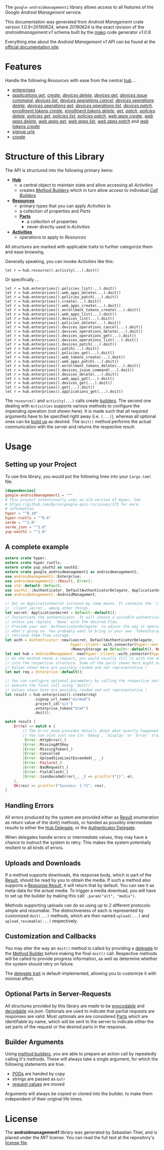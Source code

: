 <!---
DO NOT EDIT !
This file was generated automatically from 'src/mako/api/README.md.mako'
DO NOT EDIT !
-->
The `google-androidmanagement1` library allows access to all features of the *Google Android Management* service.

This documentation was generated from *Android Management* crate version *1.0.9+20190624*, where *20190624* is the exact revision of the *androidmanagement:v1* schema built by the [mako](http://www.makotemplates.org/) code generator *v1.0.9*.

Everything else about the *Android Management* *v1* API can be found at the
[official documentation site](https://developers.google.com/android/management).
# Features

Handle the following *Resources* with ease from the central [hub](https://docs.rs/google-androidmanagement1/1.0.9+20190624/google_androidmanagement1/struct.AndroidManagement.html) ... 

* [enterprises](https://docs.rs/google-androidmanagement1/1.0.9+20190624/google_androidmanagement1/struct.Enterprise.html)
 * [*applications get*](https://docs.rs/google-androidmanagement1/1.0.9+20190624/google_androidmanagement1/struct.EnterpriseApplicationGetCall.html), [*create*](https://docs.rs/google-androidmanagement1/1.0.9+20190624/google_androidmanagement1/struct.EnterpriseCreateCall.html), [*devices delete*](https://docs.rs/google-androidmanagement1/1.0.9+20190624/google_androidmanagement1/struct.EnterpriseDeviceDeleteCall.html), [*devices get*](https://docs.rs/google-androidmanagement1/1.0.9+20190624/google_androidmanagement1/struct.EnterpriseDeviceGetCall.html), [*devices issue command*](https://docs.rs/google-androidmanagement1/1.0.9+20190624/google_androidmanagement1/struct.EnterpriseDeviceIssueCommandCall.html), [*devices list*](https://docs.rs/google-androidmanagement1/1.0.9+20190624/google_androidmanagement1/struct.EnterpriseDeviceListCall.html), [*devices operations cancel*](https://docs.rs/google-androidmanagement1/1.0.9+20190624/google_androidmanagement1/struct.EnterpriseDeviceOperationCancelCall.html), [*devices operations delete*](https://docs.rs/google-androidmanagement1/1.0.9+20190624/google_androidmanagement1/struct.EnterpriseDeviceOperationDeleteCall.html), [*devices operations get*](https://docs.rs/google-androidmanagement1/1.0.9+20190624/google_androidmanagement1/struct.EnterpriseDeviceOperationGetCall.html), [*devices operations list*](https://docs.rs/google-androidmanagement1/1.0.9+20190624/google_androidmanagement1/struct.EnterpriseDeviceOperationListCall.html), [*devices patch*](https://docs.rs/google-androidmanagement1/1.0.9+20190624/google_androidmanagement1/struct.EnterpriseDevicePatchCall.html), [*enrollment tokens create*](https://docs.rs/google-androidmanagement1/1.0.9+20190624/google_androidmanagement1/struct.EnterpriseEnrollmentTokenCreateCall.html), [*enrollment tokens delete*](https://docs.rs/google-androidmanagement1/1.0.9+20190624/google_androidmanagement1/struct.EnterpriseEnrollmentTokenDeleteCall.html), [*get*](https://docs.rs/google-androidmanagement1/1.0.9+20190624/google_androidmanagement1/struct.EnterpriseGetCall.html), [*patch*](https://docs.rs/google-androidmanagement1/1.0.9+20190624/google_androidmanagement1/struct.EnterprisePatchCall.html), [*policies delete*](https://docs.rs/google-androidmanagement1/1.0.9+20190624/google_androidmanagement1/struct.EnterprisePolicyDeleteCall.html), [*policies get*](https://docs.rs/google-androidmanagement1/1.0.9+20190624/google_androidmanagement1/struct.EnterprisePolicyGetCall.html), [*policies list*](https://docs.rs/google-androidmanagement1/1.0.9+20190624/google_androidmanagement1/struct.EnterprisePolicyListCall.html), [*policies patch*](https://docs.rs/google-androidmanagement1/1.0.9+20190624/google_androidmanagement1/struct.EnterprisePolicyPatchCall.html), [*web apps create*](https://docs.rs/google-androidmanagement1/1.0.9+20190624/google_androidmanagement1/struct.EnterpriseWebAppCreateCall.html), [*web apps delete*](https://docs.rs/google-androidmanagement1/1.0.9+20190624/google_androidmanagement1/struct.EnterpriseWebAppDeleteCall.html), [*web apps get*](https://docs.rs/google-androidmanagement1/1.0.9+20190624/google_androidmanagement1/struct.EnterpriseWebAppGetCall.html), [*web apps list*](https://docs.rs/google-androidmanagement1/1.0.9+20190624/google_androidmanagement1/struct.EnterpriseWebAppListCall.html), [*web apps patch*](https://docs.rs/google-androidmanagement1/1.0.9+20190624/google_androidmanagement1/struct.EnterpriseWebAppPatchCall.html) and [*web tokens create*](https://docs.rs/google-androidmanagement1/1.0.9+20190624/google_androidmanagement1/struct.EnterpriseWebTokenCreateCall.html)
* [signup urls](https://docs.rs/google-androidmanagement1/1.0.9+20190624/google_androidmanagement1/struct.SignupUrl.html)
 * [*create*](https://docs.rs/google-androidmanagement1/1.0.9+20190624/google_androidmanagement1/struct.SignupUrlCreateCall.html)




# Structure of this Library

The API is structured into the following primary items:

* **[Hub](https://docs.rs/google-androidmanagement1/1.0.9+20190624/google_androidmanagement1/struct.AndroidManagement.html)**
    * a central object to maintain state and allow accessing all *Activities*
    * creates [*Method Builders*](https://docs.rs/google-androidmanagement1/1.0.9+20190624/google_androidmanagement1/trait.MethodsBuilder.html) which in turn
      allow access to individual [*Call Builders*](https://docs.rs/google-androidmanagement1/1.0.9+20190624/google_androidmanagement1/trait.CallBuilder.html)
* **[Resources](https://docs.rs/google-androidmanagement1/1.0.9+20190624/google_androidmanagement1/trait.Resource.html)**
    * primary types that you can apply *Activities* to
    * a collection of properties and *Parts*
    * **[Parts](https://docs.rs/google-androidmanagement1/1.0.9+20190624/google_androidmanagement1/trait.Part.html)**
        * a collection of properties
        * never directly used in *Activities*
* **[Activities](https://docs.rs/google-androidmanagement1/1.0.9+20190624/google_androidmanagement1/trait.CallBuilder.html)**
    * operations to apply to *Resources*

All *structures* are marked with applicable traits to further categorize them and ease browsing.

Generally speaking, you can invoke *Activities* like this:

```Rust,ignore
let r = hub.resource().activity(...).doit()
```

Or specifically ...

```ignore
let r = hub.enterprises().policies_list(...).doit()
let r = hub.enterprises().web_apps_delete(...).doit()
let r = hub.enterprises().policies_patch(...).doit()
let r = hub.enterprises().create(...).doit()
let r = hub.enterprises().web_apps_create(...).doit()
let r = hub.enterprises().enrollment_tokens_create(...).doit()
let r = hub.enterprises().web_apps_list(...).doit()
let r = hub.enterprises().devices_list(...).doit()
let r = hub.enterprises().policies_delete(...).doit()
let r = hub.enterprises().devices_operations_cancel(...).doit()
let r = hub.enterprises().devices_operations_delete(...).doit()
let r = hub.enterprises().devices_operations_get(...).doit()
let r = hub.enterprises().devices_operations_list(...).doit()
let r = hub.enterprises().devices_patch(...).doit()
let r = hub.enterprises().patch(...).doit()
let r = hub.enterprises().policies_get(...).doit()
let r = hub.enterprises().web_tokens_create(...).doit()
let r = hub.enterprises().web_apps_patch(...).doit()
let r = hub.enterprises().enrollment_tokens_delete(...).doit()
let r = hub.enterprises().devices_issue_command(...).doit()
let r = hub.enterprises().devices_delete(...).doit()
let r = hub.enterprises().web_apps_get(...).doit()
let r = hub.enterprises().devices_get(...).doit()
let r = hub.enterprises().get(...).doit()
let r = hub.enterprises().applications_get(...).doit()
```

The `resource()` and `activity(...)` calls create [builders][builder-pattern]. The second one dealing with `Activities` 
supports various methods to configure the impending operation (not shown here). It is made such that all required arguments have to be 
specified right away (i.e. `(...)`), whereas all optional ones can be [build up][builder-pattern] as desired.
The `doit()` method performs the actual communication with the server and returns the respective result.

# Usage

## Setting up your Project

To use this library, you would put the following lines into your `Cargo.toml` file:

```toml
[dependencies]
google-androidmanagement1 = "*"
# This project intentionally uses an old version of Hyper. See
# https://github.com/Byron/google-apis-rs/issues/173 for more
# information.
hyper = "^0.10"
hyper-rustls = "^0.6"
serde = "^1.0"
serde_json = "^1.0"
yup-oauth2 = "^1.0"
```

## A complete example

```Rust
extern crate hyper;
extern crate hyper_rustls;
extern crate yup_oauth2 as oauth2;
extern crate google_androidmanagement1 as androidmanagement1;
use androidmanagement1::Enterprise;
use androidmanagement1::{Result, Error};
use std::default::Default;
use oauth2::{Authenticator, DefaultAuthenticatorDelegate, ApplicationSecret, MemoryStorage};
use androidmanagement1::AndroidManagement;

// Get an ApplicationSecret instance by some means. It contains the `client_id` and 
// `client_secret`, among other things.
let secret: ApplicationSecret = Default::default();
// Instantiate the authenticator. It will choose a suitable authentication flow for you, 
// unless you replace  `None` with the desired Flow.
// Provide your own `AuthenticatorDelegate` to adjust the way it operates and get feedback about 
// what's going on. You probably want to bring in your own `TokenStorage` to persist tokens and
// retrieve them from storage.
let auth = Authenticator::new(&secret, DefaultAuthenticatorDelegate,
                              hyper::Client::with_connector(hyper::net::HttpsConnector::new(hyper_rustls::TlsClient::new())),
                              <MemoryStorage as Default>::default(), None);
let mut hub = AndroidManagement::new(hyper::Client::with_connector(hyper::net::HttpsConnector::new(hyper_rustls::TlsClient::new())), auth);
// As the method needs a request, you would usually fill it with the desired information
// into the respective structure. Some of the parts shown here might not be applicable !
// Values shown here are possibly random and not representative !
let mut req = Enterprise::default();

// You can configure optional parameters by calling the respective setters at will, and
// execute the final call using `doit()`.
// Values shown here are possibly random and not representative !
let result = hub.enterprises().create(req)
             .signup_url_name("eirmod")
             .project_id("sit")
             .enterprise_token("Stet")
             .doit();

match result {
    Err(e) => match e {
        // The Error enum provides details about what exactly happened.
        // You can also just use its `Debug`, `Display` or `Error` traits
         Error::HttpError(_)
        |Error::MissingAPIKey
        |Error::MissingToken(_)
        |Error::Cancelled
        |Error::UploadSizeLimitExceeded(_, _)
        |Error::Failure(_)
        |Error::BadRequest(_)
        |Error::FieldClash(_)
        |Error::JsonDecodeError(_, _) => println!("{}", e),
    },
    Ok(res) => println!("Success: {:?}", res),
}

```
## Handling Errors

All errors produced by the system are provided either as [Result](https://docs.rs/google-androidmanagement1/1.0.9+20190624/google_androidmanagement1/enum.Result.html) enumeration as return value of 
the doit() methods, or handed as possibly intermediate results to either the 
[Hub Delegate](https://docs.rs/google-androidmanagement1/1.0.9+20190624/google_androidmanagement1/trait.Delegate.html), or the [Authenticator Delegate](https://docs.rs/yup-oauth2/*/yup_oauth2/trait.AuthenticatorDelegate.html).

When delegates handle errors or intermediate values, they may have a chance to instruct the system to retry. This 
makes the system potentially resilient to all kinds of errors.

## Uploads and Downloads
If a method supports downloads, the response body, which is part of the [Result](https://docs.rs/google-androidmanagement1/1.0.9+20190624/google_androidmanagement1/enum.Result.html), should be
read by you to obtain the media.
If such a method also supports a [Response Result](https://docs.rs/google-androidmanagement1/1.0.9+20190624/google_androidmanagement1/trait.ResponseResult.html), it will return that by default.
You can see it as meta-data for the actual media. To trigger a media download, you will have to set up the builder by making
this call: `.param("alt", "media")`.

Methods supporting uploads can do so using up to 2 different protocols: 
*simple* and *resumable*. The distinctiveness of each is represented by customized 
`doit(...)` methods, which are then named `upload(...)` and `upload_resumable(...)` respectively.

## Customization and Callbacks

You may alter the way an `doit()` method is called by providing a [delegate](https://docs.rs/google-androidmanagement1/1.0.9+20190624/google_androidmanagement1/trait.Delegate.html) to the 
[Method Builder](https://docs.rs/google-androidmanagement1/1.0.9+20190624/google_androidmanagement1/trait.CallBuilder.html) before making the final `doit()` call. 
Respective methods will be called to provide progress information, as well as determine whether the system should 
retry on failure.

The [delegate trait](https://docs.rs/google-androidmanagement1/1.0.9+20190624/google_androidmanagement1/trait.Delegate.html) is default-implemented, allowing you to customize it with minimal effort.

## Optional Parts in Server-Requests

All structures provided by this library are made to be [enocodable](https://docs.rs/google-androidmanagement1/1.0.9+20190624/google_androidmanagement1/trait.RequestValue.html) and 
[decodable](https://docs.rs/google-androidmanagement1/1.0.9+20190624/google_androidmanagement1/trait.ResponseResult.html) via *json*. Optionals are used to indicate that partial requests are responses 
are valid.
Most optionals are are considered [Parts](https://docs.rs/google-androidmanagement1/1.0.9+20190624/google_androidmanagement1/trait.Part.html) which are identifiable by name, which will be sent to 
the server to indicate either the set parts of the request or the desired parts in the response.

## Builder Arguments

Using [method builders](https://docs.rs/google-androidmanagement1/1.0.9+20190624/google_androidmanagement1/trait.CallBuilder.html), you are able to prepare an action call by repeatedly calling it's methods.
These will always take a single argument, for which the following statements are true.

* [PODs][wiki-pod] are handed by copy
* strings are passed as `&str`
* [request values](https://docs.rs/google-androidmanagement1/1.0.9+20190624/google_androidmanagement1/trait.RequestValue.html) are moved

Arguments will always be copied or cloned into the builder, to make them independent of their original life times.

[wiki-pod]: http://en.wikipedia.org/wiki/Plain_old_data_structure
[builder-pattern]: http://en.wikipedia.org/wiki/Builder_pattern
[google-go-api]: https://github.com/google/google-api-go-client

# License
The **androidmanagement1** library was generated by Sebastian Thiel, and is placed 
under the *MIT* license.
You can read the full text at the repository's [license file][repo-license].

[repo-license]: https://github.com/Byron/google-apis-rsblob/master/LICENSE.md
